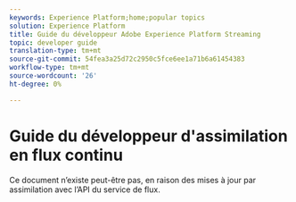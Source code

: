 ```yaml
---
keywords: Experience Platform;home;popular topics
solution: Experience Platform
title: Guide du développeur Adobe Experience Platform Streaming
topic: developer guide
translation-type: tm+mt
source-git-commit: 54fea3a25d72c2950c5fce6ee1a71b6a61454383
workflow-type: tm+mt
source-wordcount: '26'
ht-degree: 0%

---
```



# Guide du développeur d&#39;assimilation en flux continu

Ce document n’existe peut-être pas, en raison des mises à jour par assimilation avec l’API du service de flux.